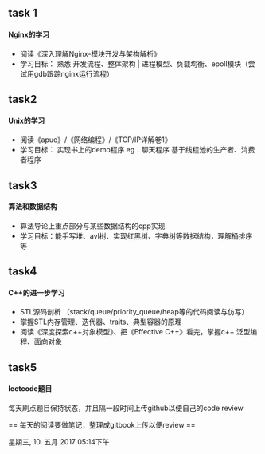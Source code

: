 ## task 1

#### Nginx的学习 

+ 阅读《深入理解Nginx-模块开发与架构解析》
+ 学习目标： 熟悉 开发流程、整体架构 | 进程模型、负载均衡、epoll模块（尝试用gdb跟踪nginx运行流程）

## task2

#### Unix的学习 ####

+ 阅读《apue》/《网络编程》/《TCP/IP详解卷1》
 + 学习目标： 实现书上的demo程序     eg：聊天程序 基于线程池的生产者、消费者程序
 
## task3 ##

#### 算法和数据结构 ####

+ 算法导论上重点部分与某些数据结构的cpp实现
+ 学习目标：能手写堆、avl树、实现红黑树、字典树等数据结构，理解桶排序等
 
## task4 ##

#### C++的进一步学习 ####
+ STL源码剖析 （stack/queue/priority_queue/heap等的代码阅读与仿写）
+ 掌握STL内存管理、迭代器、traits、典型容器的原理
+ 阅读《深度探索c++对象模型》、把《Effective C++》看完，掌握c++ 泛型编程、面向对象

## task5 ##

#### leetcode题目 ####
每天刷点题目保持状态，并且隔一段时间上传github以便自己的code review 

== 每天的阅读要做笔记，整理成gitbook上传以便review == 

星期三, 10. 五月 2017 05:14下午 



